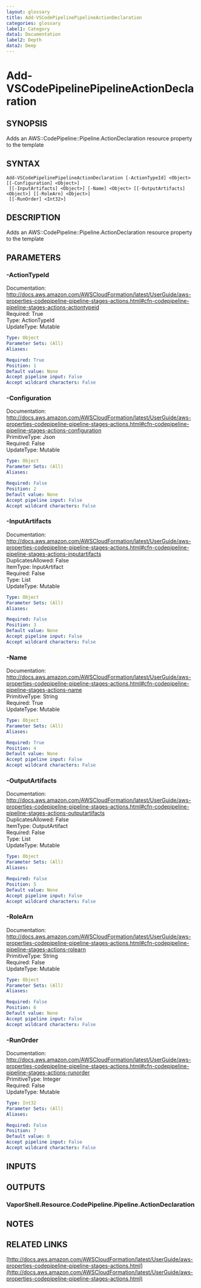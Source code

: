 ```yaml
---
layout: glossary
title: Add-VSCodePipelinePipelineActionDeclaration
categories: glossary
label1: Category
data1: Documentation
label2: Depth
data2: Deep
---
```


# Add-VSCodePipelinePipelineActionDeclaration

## SYNOPSIS
Adds an AWS::CodePipeline::Pipeline.ActionDeclaration resource property to the template

## SYNTAX

```
Add-VSCodePipelinePipelineActionDeclaration [-ActionTypeId] <Object> [[-Configuration] <Object>]
 [[-InputArtifacts] <Object>] [-Name] <Object> [[-OutputArtifacts] <Object>] [[-RoleArn] <Object>]
 [[-RunOrder] <Int32>]
```

## DESCRIPTION
Adds an AWS::CodePipeline::Pipeline.ActionDeclaration resource property to the template

## PARAMETERS

### -ActionTypeId
Documentation: http://docs.aws.amazon.com/AWSCloudFormation/latest/UserGuide/aws-properties-codepipeline-pipeline-stages-actions.html#cfn-codepipeline-pipeline-stages-actions-actiontypeid    
Required: True    
Type: ActionTypeId    
UpdateType: Mutable

```yaml
Type: Object
Parameter Sets: (All)
Aliases: 

Required: True
Position: 1
Default value: None
Accept pipeline input: False
Accept wildcard characters: False
```

### -Configuration
Documentation: http://docs.aws.amazon.com/AWSCloudFormation/latest/UserGuide/aws-properties-codepipeline-pipeline-stages-actions.html#cfn-codepipeline-pipeline-stages-actions-configuration    
PrimitiveType: Json    
Required: False    
UpdateType: Mutable

```yaml
Type: Object
Parameter Sets: (All)
Aliases: 

Required: False
Position: 2
Default value: None
Accept pipeline input: False
Accept wildcard characters: False
```

### -InputArtifacts
Documentation: http://docs.aws.amazon.com/AWSCloudFormation/latest/UserGuide/aws-properties-codepipeline-pipeline-stages-actions.html#cfn-codepipeline-pipeline-stages-actions-inputartifacts    
DuplicatesAllowed: False    
ItemType: InputArtifact    
Required: False    
Type: List    
UpdateType: Mutable

```yaml
Type: Object
Parameter Sets: (All)
Aliases: 

Required: False
Position: 3
Default value: None
Accept pipeline input: False
Accept wildcard characters: False
```

### -Name
Documentation: http://docs.aws.amazon.com/AWSCloudFormation/latest/UserGuide/aws-properties-codepipeline-pipeline-stages-actions.html#cfn-codepipeline-pipeline-stages-actions-name    
PrimitiveType: String    
Required: True    
UpdateType: Mutable

```yaml
Type: Object
Parameter Sets: (All)
Aliases: 

Required: True
Position: 4
Default value: None
Accept pipeline input: False
Accept wildcard characters: False
```

### -OutputArtifacts
Documentation: http://docs.aws.amazon.com/AWSCloudFormation/latest/UserGuide/aws-properties-codepipeline-pipeline-stages-actions.html#cfn-codepipeline-pipeline-stages-actions-outputartifacts    
DuplicatesAllowed: False    
ItemType: OutputArtifact    
Required: False    
Type: List    
UpdateType: Mutable

```yaml
Type: Object
Parameter Sets: (All)
Aliases: 

Required: False
Position: 5
Default value: None
Accept pipeline input: False
Accept wildcard characters: False
```

### -RoleArn
Documentation: http://docs.aws.amazon.com/AWSCloudFormation/latest/UserGuide/aws-properties-codepipeline-pipeline-stages-actions.html#cfn-codepipeline-pipeline-stages-actions-rolearn    
PrimitiveType: String    
Required: False    
UpdateType: Mutable

```yaml
Type: Object
Parameter Sets: (All)
Aliases: 

Required: False
Position: 6
Default value: None
Accept pipeline input: False
Accept wildcard characters: False
```

### -RunOrder
Documentation: http://docs.aws.amazon.com/AWSCloudFormation/latest/UserGuide/aws-properties-codepipeline-pipeline-stages-actions.html#cfn-codepipeline-pipeline-stages-actions-runorder    
PrimitiveType: Integer    
Required: False    
UpdateType: Mutable

```yaml
Type: Int32
Parameter Sets: (All)
Aliases: 

Required: False
Position: 7
Default value: 0
Accept pipeline input: False
Accept wildcard characters: False
```

## INPUTS

## OUTPUTS

### VaporShell.Resource.CodePipeline.Pipeline.ActionDeclaration

## NOTES

## RELATED LINKS

[http://docs.aws.amazon.com/AWSCloudFormation/latest/UserGuide/aws-properties-codepipeline-pipeline-stages-actions.html](http://docs.aws.amazon.com/AWSCloudFormation/latest/UserGuide/aws-properties-codepipeline-pipeline-stages-actions.html)

